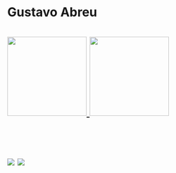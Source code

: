 <h1>Gustavo Abreu<h1/>


<div>
<a href="https://github.com/Fennek01">
<img height="180em" src="https://github-readme-stats.vercel.app/api/top-langs/?username=Fennek01&layout=compact&langs_count=7&theme=tokyonight"/> <img height="180em" src="https://github-readme-stats.vercel.app/api?username=Fennek01&show_icons=true&theme=tokyonight&include_all_commits=true&count_private=true"/>
</div>

  
#
  
  <a href="https://www.instagram.com/gustavo_g_abreu/" target="_blank"><img src="https://img.shields.io/badge/-Instagram-%23E4405F?style=for-the-badge&logo=instagram&logoColor=white" target="_blank"></a> <a href = "gustavoabreu012004@gmail.com"><img src="https://img.shields.io/badge/Gmail-D14836?style=for-the-badge&logo=gmail&logoColor=white" target="_blank"></a>
